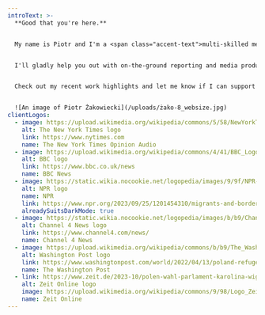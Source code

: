 ```yaml
---
introText: >-
  **Good that you're here.** 


  My name is Piotr and I'm a <span class="accent-text">multi-skilled media professional</span> with experience in video, audio and print journalism, and documentary production.


  I'll gladly help you out with on-the-ground reporting and media production in Poland, Germany and beyond.


  Check out my recent work highlights and let me know if I can support your assignment!


  ![An image of Piotr Żakowiecki](/uploads/żako-8_websize.jpg)
clientLogos:
  - image: https://upload.wikimedia.org/wikipedia/commons/5/58/NewYorkTimes.svg
    alt: The New York Times logo
    link: https://www.nytimes.com
    name: The New York Times Opinion Audio
  - image: https://upload.wikimedia.org/wikipedia/commons/4/41/BBC_Logo_2021.svg
    alt: BBC logo
    link: https://www.bbc.co.uk/news
    name: BBC News
  - image: https://static.wikia.nocookie.net/logopedia/images/9/9f/NPR-2025.svg
    alt: NPR logo
    name: NPR
    link: https://www.npr.org/2023/09/25/1201454310/migrants-and-borders-are-major-issues-in-polands-upcoming-election
    alreadySuitsDarkMode: true
  - image: https://static.wikia.nocookie.net/logopedia/images/b/b9/Channel_4_News_2015_Print_II.svg
    alt: Channel 4 News logo
    link: https://www.channel4.com/news/
    name: Channel 4 News
  - image: https://upload.wikimedia.org/wikipedia/commons/b/b9/The_Washington_Post_logo.svg
    alt: Washington Post logo
    link: https://www.washingtonpost.com/world/2022/04/13/poland-refugees-wall-belarus/
    name: The Washington Post
  - link: https://www.zeit.de/2023-10/polen-wahl-parlament-karolina-wigura-nachrichtenpodcast
    alt: Zeit Online logo
    image: https://upload.wikimedia.org/wikipedia/commons/9/98/Logo_Zeit_Online_2017.svg
    name: Zeit Online
---
```

